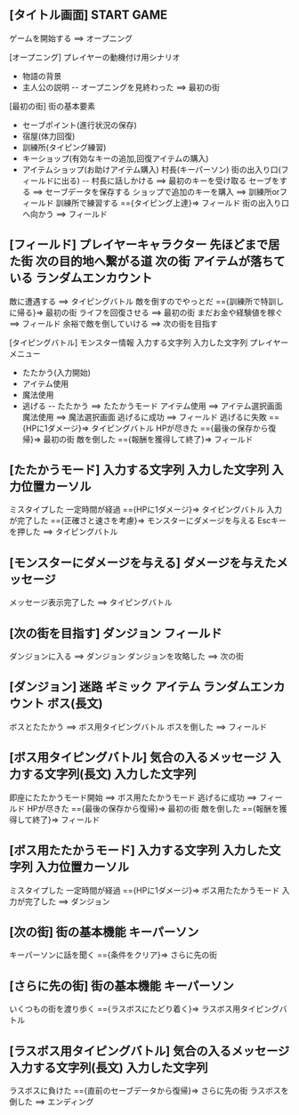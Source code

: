 [タイトル画面]
START GAME
--
ゲームを開始する
==> オープニング

[オープニング]
プレイヤーの動機付け用シナリオ
+ 物語の背景
+ 主人公の説明
--
オープニングを見終わった
==> 最初の街

[最初の街]
街の基本要素
+ セーブポイント(進行状況の保存)
+ 宿屋(体力回復)
+ 訓練所(タイピング練習)
+ キーショップ(有効なキーの追加,回復アイテムの購入)
+ アイテムショップ(お助けアイテム購入)
村長(キーパーソン)
街の出入り口(フィールドに出る)
--
村長に話しかける
==> 最初のキーを受け取る
セーブをする
==> セーブデータを保存する
ショップで追加のキーを購入
==> 訓練所orフィールド
訓練所で練習する
=={タイピング上達}=> フィールド
街の出入り口へ向かう
==> フィールド

[フィールド]
プレイヤーキャラクター
先ほどまで居た街
次の目的地へ繋がる道
次の街
アイテムが落ちている
ランダムエンカウント
--
敵に遭遇する
==> タイピングバトル
敵を倒すのでやっとだ
=={訓練所で特訓しに帰る}=> 最初の街
ライフを回復させる
==> 最初の街
まだお金や経験値を稼ぐ
==> フィールド
余裕で敵を倒していける
==> 次の街を目指す

[タイピングバトル]
モンスター情報
入力する文字列
入力した文字列
プレイヤーメニュー
+ たたかう(入力開始)
+ アイテム使用
+ 魔法使用
+ 逃げる
--
たたかう
==> たたかうモード
アイテム使用
==> アイテム選択画面
魔法使用
==> 魔法選択画面
逃げるに成功
==> フィールド
逃げるに失敗
=={HPに1ダメージ}=> タイピングバトル
HPが尽きた
=={最後の保存から復帰}=> 最初の街
敵を倒した
=={報酬を獲得して終了}=> フィールド

[たたかうモード]
入力する文字列
入力した文字列
入力位置カーソル
--
ミスタイプした
一定時間が経過
=={HPに1ダメージ}=> タイピングバトル
入力が完了した
=={正確さと速さを考慮}=> モンスターにダメージを与える
Escキーを押した
==> タイピングバトル

[モンスターにダメージを与える]
ダメージを与えたメッセージ
--
メッセージ表示完了した
==> タイピングバトル

[次の街を目指す]
ダンジョン
フィールド
--
ダンジョンに入る
==> ダンジョン
ダンジョンを攻略した
==> 次の街

[ダンジョン]
迷路
ギミック
アイテム
ランダムエンカウント
ボス(長文)
--
ボスとたたかう
==> ボス用タイピングバトル
ボスを倒した
==> フィールド

[ボス用タイピングバトル]
気合の入るメッセージ
入力する文字列(長文)
入力した文字列
--
即座にたたかうモード開始
==> ボス用たたかうモード
逃げるに成功
==> フィールド
HPが尽きた
=={最後の保存から復帰}=> 最初の街
敵を倒した
=={報酬を獲得して終了}=> フィールド

[ボス用たたかうモード]
入力する文字列
入力した文字列
入力位置カーソル
--
ミスタイプした
一定時間が経過
=={HPに1ダメージ}=> ボス用たたかうモード
入力が完了した
==> ダンジョン

[次の街]
街の基本機能
キーパーソン
--
キーパーソンに話を聞く
=={条件をクリア}=> さらに先の街

[さらに先の街]
街の基本機能
キーパーソン
--
いくつもの街を渡り歩く
=={ラスボスにたどり着く}=> ラスボス用タイピングバトル

[ラスボス用タイピングバトル]
気合の入るメッセージ
入力する文字列(長文)
入力した文字列
--
ラスボスに負けた
=={直前のセーブデータから復帰}=> さらに先の街
ラスボスを倒した
==> エンディング
